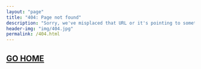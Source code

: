 ```yaml
---
layout: "page"
title: "404: Page not found"
description: "Sorry, we've misplaced that URL or it's pointing to something that doesn't exist."
header-img: "img/404.jpg"
permalink: /404.html
---
```


<h2 class="section-heading"><a href="{{ site.url }}"> GO HOME </a></h2>

